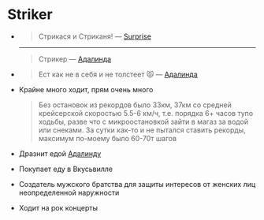 # Striker

* > Стрикася и Стриканя!
  > — [Surprise](./surprise.md)

  ***

  > Стрикер
  > — [Адалинда](./adalinda.md)

* > Ест как не в себя и не толстеет 😾
  > — [Адалинда](./adalinda.md)
* Крайне много ходит, прям очень много

  > Без остановок из рекордов было 33км, 37км со средней крейсерской скоростью 5.5-6 км/ч, т.е. порядка 6+ часов тупо ходьбы, разве что с микроостановкой зайти в магаз за водой или снеками. За сутки как-то и не пытался ставить рекорды, максимум по-моему было 60-70т шагов

* Дразнит едой [Адалинду](./adalinda.md)
* Покупает еду в Вкусьвилле
* Создатель мужского братства для защиты интересов от женских лиц неопределенной наружности
* Ходит на рок концерты
